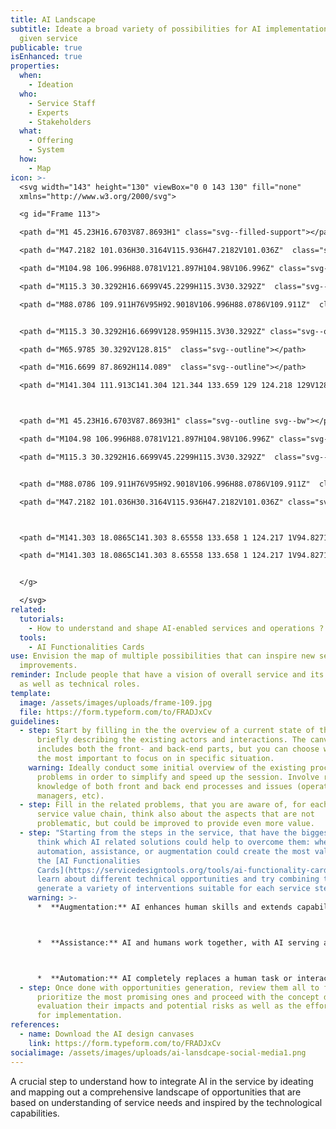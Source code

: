 ```yaml
---
title: AI Landscape
subtitle: Ideate a broad variety of possibilities for AI implementations in a
  given service
publicable: true
isEnhanced: true
properties:
  when:
    - Ideation
  who:
    - Service Staff
    - Experts
    - Stakeholders
  what:
    - Offering
    - System
  how:
    - Map
icon: >-
  <svg width="143" height="130" viewBox="0 0 143 130" fill="none"
  xmlns="http://www.w3.org/2000/svg">

  <g id="Frame 113">

  <path d="M1 45.23H16.6703V87.8693H1" class="svg--filled-support"></path>

  <path d="M47.2182 101.036H30.3164V115.936H47.2182V101.036Z"  class="svg--filled-support"></path>

  <path d="M104.98 106.996H88.0781V121.897H104.98V106.996Z" class="svg--filled-support"></path>

  <path d="M115.3 30.3292H16.6699V45.2299H115.3V30.3292Z"  class="svg--filled-support"></path>

  <path d="M88.0786 109.911H76V95H92.9018V106.996H88.0786V109.911Z"  class="svg--filled-support"></path>


  <path d="M115.3 30.3292H16.6699V128.959H115.3V30.3292Z" class="svg--outline"></path>

  <path d="M65.9785 30.3292V128.815"  class="svg--outline"></path>

  <path d="M16.6699 87.8692H114.089"  class="svg--outline"></path>

  <path d="M141.304 111.913C141.304 121.344 133.659 129 124.218 129V128.959H1V18.0864H141.366L141.304 111.913Z" class="svg--outline"></path>



  <path d="M1 45.23H16.6703V87.8693H1" class="svg--outline svg--bw"></path>

  <path d="M104.98 106.996H88.0781V121.897H104.98V106.996Z" class="svg--outline svg--bw"></path>

  <path d="M115.3 30.3292H16.6699V45.2299H115.3V30.3292Z"  class="svg--outline svg--bw"></path>


  <path d="M88.0786 109.911H76V95H92.9018V106.996H88.0786V109.911Z"  class="svg--outline svg--bw"></path>

  <path d="M47.2182 101.036H30.3164V115.936H47.2182V101.036Z" class="svg--outline svg--bw"></path>



  <path d="M141.303 18.0865C141.303 8.65558 133.658 1 124.217 1V94.8271C133.648 94.8271 141.303 102.472 141.303 111.914V18.0865Z" class="svg--outline svg--filled-light "></path>

  <path d="M141.303 18.0865C141.303 8.65558 133.658 1 124.217 1V94.8271C133.648 94.8271 141.303 102.472 141.303 111.914V18.0865Z"  class="svg--outline svg--filled-support"></path>


  </g>

  </svg>
related:
  tutorials:
    - How to understand and shape AI-enabled services and operations ?
  tools:
    - AI Functionalities Cards
use: Envision the map of multiple possibilities that can inspire new service
  improvements.
reminder: Include people that have a vision of overall service and its problems
  as well as technical roles.
template:
  image: /assets/images/uploads/frame-109.jpg
  file: https://form.typeform.com/to/FRADJxCv
guidelines:
  - step: Start by filling in the the overview of a current state of the service,
      briefly describing the existing actors and interactions. The canvas
      includes both the front- and back-end parts, but you can choose which is
      the most important to focus on in specific situation.
    warning: Ideally conduct some initial overview of the existing process and its
      problems in order to simplify and speed up the session. Involve roles with
      knowledge of both front and back end processes and issues (operational
      managers, etc).
  - step: Fill in the related problems, that you are aware of, for each phase of the
      service value chain, think also about the aspects that are not
      problematic, but could be improved to provide even more value.
  - step: "Starting from the steps in the service, that have the biggest problems,
      think which AI related solutions could help to overcome them: where
      automation, assistance, or augmentation could create the most value. Use
      the [AI Functionalities
      Cards](https://servicedesigntools.org/tools/ai-functionality-cards) to
      learn about different technical opportunities and try combining them to
      generate a variety of interventions suitable for each service step."
    warning: >-
      *  **Augmentation:** AI enhances human skills and extends capabilities.



      *  **Assistance:** AI and humans work together, with AI serving as a tool or helper.



      *  **Automation:** AI completely replaces a human task or interaction.
  - step: Once done with opportunities generation, review them all to filter and
      prioritize the most promising ones and proceed with the concept definition
      evaluation their impacts and potential risks as well as the effort needed
      for implementation.
references:
  - name: Download the AI design canvases
    link: https://form.typeform.com/to/FRADJxCv
socialimage: /assets/images/uploads/ai-lansdcape-social-media1.png
---
```

A crucial step to understand how to integrate AI in the service by ideating and mapping out a comprehensive landscape of opportunities that are based on understanding of service needs and inspired by the technological capabilities.
